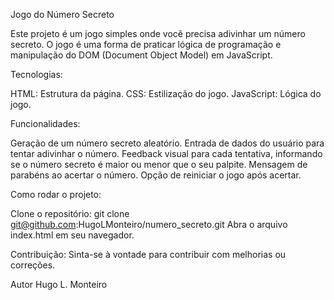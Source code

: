 Jogo do Número Secreto

Este projeto é um jogo simples onde você precisa adivinhar um número secreto. O jogo é uma forma de praticar lógica de programação e manipulação do DOM (Document Object Model) em JavaScript.

Tecnologias:

HTML: Estrutura da página.
CSS: Estilização do jogo.
JavaScript: Lógica do jogo.

Funcionalidades:

Geração de um número secreto aleatório.
Entrada de dados do usuário para tentar adivinhar o número.
Feedback visual para cada tentativa, informando se o número secreto é maior ou menor que o seu palpite.
Mensagem de parabéns ao acertar o número.
Opção de reiniciar o jogo após acertar.

Como rodar o projeto:

Clone o repositório:
git clone git@github.com:HugoLMonteiro/numero_secreto.git
Abra o arquivo index.html em seu navegador.

Contribuição:
Sinta-se à vontade para contribuir com melhorias ou correções.

Autor
Hugo L. Monteiro
